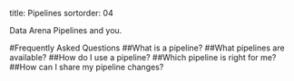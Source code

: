 title: Pipelines
sortorder: 04

Data Arena Pipelines and you.

#Frequently Asked Questions
##What is a pipeline?
##What pipelines are available?
##How do I use a pipeline?
##Which pipeline is right for me?
##How can I share my pipeline changes?
